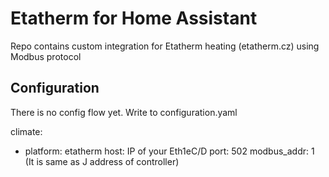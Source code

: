 # Etatherm for Home Assistant
Repo contains custom integration for Etatherm heating (etatherm.cz) using Modbus protocol

## Configuration
There is no config flow yet.
Write to configuration.yaml

climate:
- platform: etatherm
  host: IP of your Eth1eC/D
  port: 502
  modbus_addr: 1 (It is same as J address of controller)
